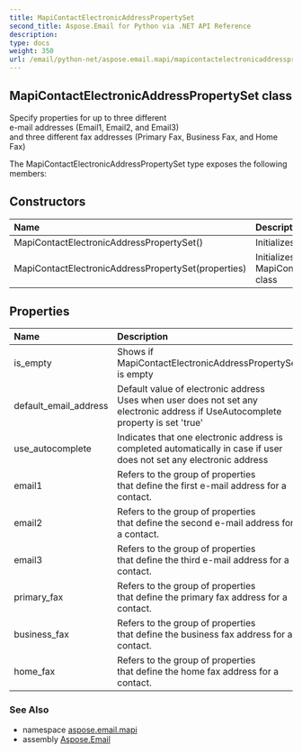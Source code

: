 ```yaml
---
title: MapiContactElectronicAddressPropertySet
second_title: Aspose.Email for Python via .NET API Reference
description: 
type: docs
weight: 350
url: /email/python-net/aspose.email.mapi/mapicontactelectronicaddresspropertyset/
---
```


## MapiContactElectronicAddressPropertySet class

Specify properties for up to three different <br/>            e-mail addresses (Email1, Email2, and Email3) <br/>            and three different fax addresses (Primary Fax, Business Fax, and Home Fax)

The MapiContactElectronicAddressPropertySet type exposes the following members:
## Constructors
| Name | Description |
| :- | :- |
|MapiContactElectronicAddressPropertySet()|Initializes a new instance of the|
|MapiContactElectronicAddressPropertySet(properties)|Initializes a new instance of the MapiContactElectronicAddressPropertySet class|
## Properties
| Name | Description |
| :- | :- |
|is_empty|Shows if MapiContactElectronicAddressPropertySet is empty|
|default_email_address|Default value of electronic address<br/>            Uses when user does not set any electronic address if UseAutocomplete property is set 'true'|
|use_autocomplete|Indicates that one electronic address is completed automatically in case if user does not set any electronic address|
|email1|Refers to the group of properties <br/>            that define the first e-mail address for a contact.|
|email2|Refers to the group of properties <br/>            that define the second e-mail address for a contact.|
|email3|Refers to the group of properties <br/>            that define the third e-mail address for a contact.|
|primary_fax|Refers to the group of properties <br/>            that define the primary fax address for a contact.|
|business_fax|Refers to the group of properties <br/>            that define the business fax address for a contact.|
|home_fax|Refers to the group of properties <br/>            that define the home fax address for a contact.|

### See Also

* namespace [aspose.email.mapi](/email/python-net/aspose.email.mapi/)
* assembly [Aspose.Email](/slides/python-net/)

